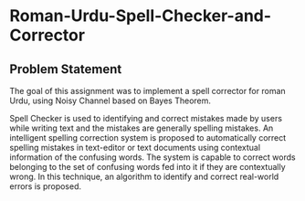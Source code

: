 # Roman-Urdu-Spell-Checker-and-Corrector

## Problem Statement

The goal of this assignment was to implement a spell corrector for roman Urdu, using Noisy Channel based on Bayes Theorem.

Spell Checker is used to identifying and correct mistakes made by users while writing text and the mistakes are generally spelling mistakes. An intelligent spelling correction system is proposed to automatically correct spelling mistakes in text-editor or text documents using contextual information of the confusing words. The system is capable to correct words belonging to the set of confusing words fed into it if they are contextually wrong. In this technique, an algorithm to identify and correct real-world errors is proposed.
